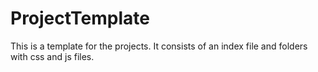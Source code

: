# ProjectTemplate
This is a template for the projects. It consists of an index file and folders with css and js files.
